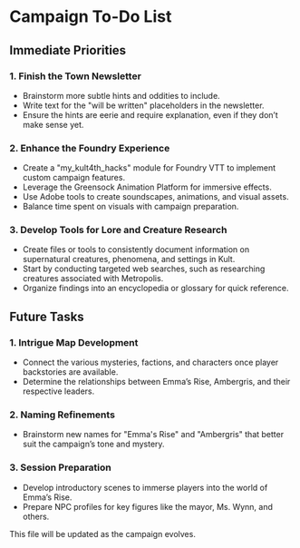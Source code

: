 # Campaign To-Do List

## Immediate Priorities

### 1. Finish the Town Newsletter
- Brainstorm more subtle hints and oddities to include.
- Write text for the "will be written" placeholders in the newsletter.
- Ensure the hints are eerie and require explanation, even if they don’t make sense yet.

### 2. Enhance the Foundry Experience
- Create a "my_kult4th_hacks" module for Foundry VTT to implement custom campaign features.
- Leverage the Greensock Animation Platform for immersive effects.
- Use Adobe tools to create soundscapes, animations, and visual assets.
- Balance time spent on visuals with campaign preparation.

### 3. Develop Tools for Lore and Creature Research
- Create files or tools to consistently document information on supernatural creatures, phenomena, and settings in Kult.
- Start by conducting targeted web searches, such as researching creatures associated with Metropolis.
- Organize findings into an encyclopedia or glossary for quick reference.

## Future Tasks

### 1. Intrigue Map Development
- Connect the various mysteries, factions, and characters once player backstories are available.
- Determine the relationships between Emma’s Rise, Ambergris, and their respective leaders.

### 2. Naming Refinements
- Brainstorm new names for "Emma's Rise" and "Ambergris" that better suit the campaign’s tone and mystery.

### 3. Session Preparation
- Develop introductory scenes to immerse players into the world of Emma’s Rise.
- Prepare NPC profiles for key figures like the mayor, Ms. Wynn, and others.

This file will be updated as the campaign evolves.
